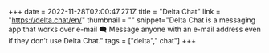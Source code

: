 +++
date = 2022-11-28T02:00:47.271Z
title = "Delta Chat"
link = "https://delta.chat/en/"
thumbnail = ""
snippet="Delta Chat is a messaging app that works over e-mail 🗨️ Message anyone with an e-mail address even if they don’t use Delta Chat."
tags = ["delta"," chat"]
+++
